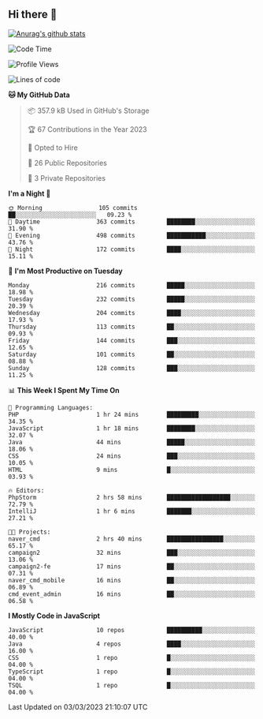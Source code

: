 ## Hi there 👋

[![Anurag's github stats](https://github-readme-stats.vercel.app/api?username=Songwonseok)](https://github.com/anuraghazra/github-readme-stats)



<!--START_SECTION:waka-->
![Code Time](http://img.shields.io/badge/Code%20Time-2%2C104%20hrs%2026%20mins-blue)

![Profile Views](http://img.shields.io/badge/Profile%20Views-0-blue)

![Lines of code](https://img.shields.io/badge/From%20Hello%20World%20I%27ve%20Written--19.0%20million%20lines%20of%20code-blue)

**🐱 My GitHub Data** 

> 📦 357.9 kB Used in GitHub's Storage 
 > 
> 🏆 67 Contributions in the Year 2023
 > 
> 💼 Opted to Hire
 > 
> 📜 26 Public Repositories 
 > 
> 🔑 3 Private Repositories 
 > 
**I'm a Night 🦉** 

```text
🌞 Morning                105 commits         ██░░░░░░░░░░░░░░░░░░░░░░░   09.23 % 
🌆 Daytime                363 commits         ████████░░░░░░░░░░░░░░░░░   31.90 % 
🌃 Evening                498 commits         ███████████░░░░░░░░░░░░░░   43.76 % 
🌙 Night                  172 commits         ████░░░░░░░░░░░░░░░░░░░░░   15.11 % 
```
📅 **I'm Most Productive on Tuesday** 

```text
Monday                   216 commits         █████░░░░░░░░░░░░░░░░░░░░   18.98 % 
Tuesday                  232 commits         █████░░░░░░░░░░░░░░░░░░░░   20.39 % 
Wednesday                204 commits         ████░░░░░░░░░░░░░░░░░░░░░   17.93 % 
Thursday                 113 commits         ██░░░░░░░░░░░░░░░░░░░░░░░   09.93 % 
Friday                   144 commits         ███░░░░░░░░░░░░░░░░░░░░░░   12.65 % 
Saturday                 101 commits         ██░░░░░░░░░░░░░░░░░░░░░░░   08.88 % 
Sunday                   128 commits         ███░░░░░░░░░░░░░░░░░░░░░░   11.25 % 
```


📊 **This Week I Spent My Time On** 

```text
💬 Programming Languages: 
PHP                      1 hr 24 mins        █████████░░░░░░░░░░░░░░░░   34.35 % 
JavaScript               1 hr 18 mins        ████████░░░░░░░░░░░░░░░░░   32.07 % 
Java                     44 mins             █████░░░░░░░░░░░░░░░░░░░░   18.06 % 
CSS                      24 mins             ███░░░░░░░░░░░░░░░░░░░░░░   10.05 % 
HTML                     9 mins              █░░░░░░░░░░░░░░░░░░░░░░░░   03.93 % 

🔥 Editors: 
PhpStorm                 2 hrs 58 mins       ██████████████████░░░░░░░   72.79 % 
IntelliJ                 1 hr 6 mins         ███████░░░░░░░░░░░░░░░░░░   27.21 % 

🐱‍💻 Projects: 
naver_cmd                2 hrs 40 mins       ████████████████░░░░░░░░░   65.17 % 
campaign2                32 mins             ███░░░░░░░░░░░░░░░░░░░░░░   13.06 % 
campaign2-fe             17 mins             ██░░░░░░░░░░░░░░░░░░░░░░░   07.31 % 
naver_cmd_mobile         16 mins             ██░░░░░░░░░░░░░░░░░░░░░░░   06.89 % 
cmd_event_admin          16 mins             ██░░░░░░░░░░░░░░░░░░░░░░░   06.58 % 
```

**I Mostly Code in JavaScript** 

```text
JavaScript               10 repos            ██████████░░░░░░░░░░░░░░░   40.00 % 
Java                     4 repos             ████░░░░░░░░░░░░░░░░░░░░░   16.00 % 
CSS                      1 repo              █░░░░░░░░░░░░░░░░░░░░░░░░   04.00 % 
TypeScript               1 repo              █░░░░░░░░░░░░░░░░░░░░░░░░   04.00 % 
TSQL                     1 repo              █░░░░░░░░░░░░░░░░░░░░░░░░   04.00 % 
```




 Last Updated on 03/03/2023 21:10:07 UTC
<!--END_SECTION:waka-->

